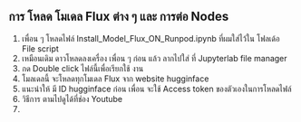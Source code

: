 ## การ โหลด โมเดล Flux ต่าง ๆ และ การต่อ Nodes

1. เพื่อน ๆ โหลดไฟล์ Install_Model_Flux_ON_Runpod.ipynb ที่ผมใส่ไว้ใน โฟลเด้อ File script
2. เหมือนเดิม ดาวโหลดลงเครื่อง เพื่อน ๆ ก่อน แล้ว ลากไปใส่ ที่ Jupyterlab file manager
3. กด Double click ไฟล์นี้เพื่อเรียกใช้ งาน
4. โมลเดลนี้ จะโหลดทุกโมเดล Flux จาก website hugginface
5. แนะนำให้ มี ID hugginface ก่อน เพื่อน จะใช้ Access token ของตัวเองในการโหลดไฟล์
6. วิธีการ ตามไปดูได้ที่ช่อง Youtube
7. 
